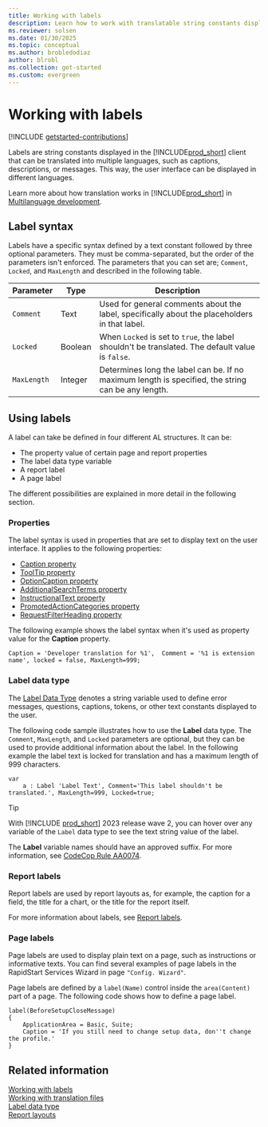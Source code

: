 ```yaml
---
title: Working with labels
description: Learn how to work with translatable string constants displayed in the Business Central client.
ms.reviewer: solsen
ms.date: 01/30/2025
ms.topic: conceptual
ms.author: brobledodiaz
author: blrobl
ms.collection: get-started
ms.custom: evergreen
---
```


# Working with labels

[!INCLUDE [getstarted-contributions](includes/getstarted-contributions.md)]

Labels are string constants displayed in the [!INCLUDE[prod_short](includes/prod_short.md)] client that can be translated into multiple languages, such as captions, descriptions, or messages. This way, the user interface can be displayed in different languages.

Learn more about how translation works in [!INCLUDE[prod_short](includes/prod_short.md)] in [Multilanguage development](devenv-work-with-translation-files.md).

## Label syntax

Labels have a specific syntax defined by a text constant followed by three optional parameters. They must be comma-separated, but the order of the parameters isn't enforced. The parameters that you can set are; `Comment`, `Locked`, and `MaxLength` and described in the following table.

| Parameter   | Type  | Description|
|-------------|-------|--------------|
|`Comment`  |Text   | Used for general comments about the label, specifically about the placeholders in that label.|
|`Locked`   |Boolean| When `Locked` is set to `true`, the label shouldn't be translated. The default value is `false`.|
|`MaxLength`|Integer| Determines long the label can be. If no maximum length is specified, the string can be any length.|

## Using labels

A label can take be defined in four different AL structures. It can be:

- The property value of certain page and report properties
- The label data type variable
- A report label
- A page label

The different possibilities are explained in more detail in the following section.

### Properties

The label syntax is used in properties that are set to display text on the user interface. It applies to the following properties:

- [Caption property](properties/devenv-caption-property.md)  
- [ToolTip property](properties/devenv-tooltip-property.md)  
- [OptionCaption property](properties/devenv-optioncaption-property.md)  
- [AdditionalSearchTerms property](properties/devenv-additionalsearchterms-property.md)  
- [InstructionalText property](properties/devenv-instructionaltext-property.md)  
- [PromotedActionCategories property](properties/devenv-promotedactioncategories-property.md)  
- [RequestFilterHeading property](properties/devenv-requestfilterheading-property.md)  

The following example shows the label syntax when it's used as property value for the **Caption** property.

```AL
Caption = 'Developer translation for %1',  Comment = '%1 is extension name', locked = false, MaxLength=999;
```

### Label data type

The [Label Data Type](methods-auto/label/label-data-type.md) denotes a string variable used to define error messages, questions, captions, tokens, or other text constants displayed to the user. 

The following code sample illustrates how to use the **Label** data type. The `Comment`, `MaxLength`, and `Locked` parameters are optional, but they can be used to provide additional information about the label. In the following example the label text is locked for translation and has a maximum length of 999 characters.

```AL
var
    a : Label 'Label Text', Comment='This label shouldn't be translated.', MaxLength=999, Locked=true;
```

> [!TIP]  
> With [!INCLUDE [prod_short](includes/prod_short.md)] 2023 release wave 2, you can hover over any variable of the `Label` data type to see the text string value of the label.

The **Label** variable names should have an approved suffix. For more information, see [CodeCop Rule AA0074](analyzers/codecop-aa0074.md).


### Report labels

Report labels are used by report layouts as, for example, the caption for a field, the title for a chart, or the title for the report itself. 

For more information about labels, see [Report labels](./devenv-report-object.md#report-labels).


### Page labels

Page labels are used to display plain text on a page, such as instructions or informative texts. You can find several examples of page labels in the RapidStart Services Wizard in page `"Config. Wizard"`.

Page labels are defined by a `label(Name)` control inside the `area(Content)` part of a page. The following code shows how to define a page label.

```AL
label(BeforeSetupCloseMessage)
{
    ApplicationArea = Basic, Suite;
    Caption = 'If you still need to change setup data, don''t change the profile.'
}
```

## Related information

[Working with labels](devenv-using-labels.md)    
[Working with translation files](devenv-work-with-translation-files.md)  
[Label data type](methods-auto/label/label-data-type.md)   
[Report layouts](devenv-report-design-overview.md#report-layouts)
